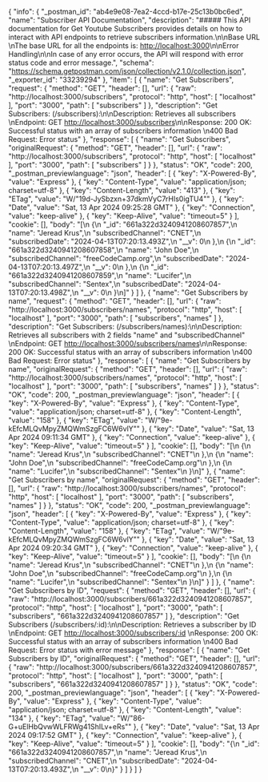 {
	"info": {
		"_postman_id": "ab4e9e08-7ea2-4ccd-b17e-25c13b0bc6ed",
		"name": "Subscriber API Documentation",
		"description": "##### This API documentation for Get Youtube Subscribers provides details on how to interact with API endpoints to retrieve subscribers information.\n\nBase URL  \nThe base URL for all the endpoints is: [http://localhost:3000](http://localhost:3000)\n\nError Handling\n\nIn case of any error occurs, the API will respond with error status code and error message.",
		"schema": "https://schema.getpostman.com/json/collection/v2.1.0/collection.json",
		"_exporter_id": "33239294"
	},
	"item": [
		{
			"name": "Get Subscribers",
			"request": {
				"method": "GET",
				"header": [],
				"url": {
					"raw": "http://localhost:3000/subscribers",
					"protocol": "http",
					"host": [
						"localhost"
					],
					"port": "3000",
					"path": [
						"subscribers"
					]
				},
				"description": "Get Subscribers: (/subscribers):\n\nDescription: Retrieves all subscribers  \nEndpoint: GET [http://localhost:3000/subscribers](http://localhost:3000/subscribers)\n\nResponse: 200 OK: Successful status with an array of subscribers information  \n400 Bad Request: Error status"
			},
			"response": [
				{
					"name": "Get Subscribers",
					"originalRequest": {
						"method": "GET",
						"header": [],
						"url": {
							"raw": "http://localhost:3000/subscribers",
							"protocol": "http",
							"host": [
								"localhost"
							],
							"port": "3000",
							"path": [
								"subscribers"
							]
						}
					},
					"status": "OK",
					"code": 200,
					"_postman_previewlanguage": "json",
					"header": [
						{
							"key": "X-Powered-By",
							"value": "Express"
						},
						{
							"key": "Content-Type",
							"value": "application/json; charset=utf-8"
						},
						{
							"key": "Content-Length",
							"value": "413"
						},
						{
							"key": "ETag",
							"value": "W/\"19d-JySbzxn+37dkmVyC7rHIs0igTU4\""
						},
						{
							"key": "Date",
							"value": "Sat, 13 Apr 2024 09:25:28 GMT"
						},
						{
							"key": "Connection",
							"value": "keep-alive"
						},
						{
							"key": "Keep-Alive",
							"value": "timeout=5"
						}
					],
					"cookie": [],
					"body": "[\n    {\n        \"_id\": \"661a322d3240941208607857\",\n        \"name\": \"Jeread Krus\",\n        \"subscribedChannel\": \"CNET\",\n        \"subscribedDate\": \"2024-04-13T07:20:13.493Z\",\n        \"__v\": 0\n    },\n    {\n        \"_id\": \"661a322d3240941208607858\",\n        \"name\": \"John Doe\",\n        \"subscribedChannel\": \"freeCodeCamp.org\",\n        \"subscribedDate\": \"2024-04-13T07:20:13.497Z\",\n        \"__v\": 0\n    },\n    {\n        \"_id\": \"661a322d3240941208607859\",\n        \"name\": \"Lucifer\",\n        \"subscribedChannel\": \"Sentex\",\n        \"subscribedDate\": \"2024-04-13T07:20:13.498Z\",\n        \"__v\": 0\n    }\n]"
				}
			]
		},
		{
			"name": "Get Subscribers by name",
			"request": {
				"method": "GET",
				"header": [],
				"url": {
					"raw": "http://localhost:3000/subscribers/names",
					"protocol": "http",
					"host": [
						"localhost"
					],
					"port": "3000",
					"path": [
						"subscribers",
						"names"
					]
				},
				"description": "Get Subscribers: (/subscribers/names):\n\nDescription: Retrieves all subscribers with 2 fields \"name\" and \"subscribedChannel\"  \nEndpoint: GET [http://localhost:3000/subscribers/names](http://localhost:3000/subscribers)\n\nResponse: 200 OK: Successful status with an array of subscribers information  \n400 Bad Request: Error status"
			},
			"response": [
				{
					"name": "Get Subscribers by name",
					"originalRequest": {
						"method": "GET",
						"header": [],
						"url": {
							"raw": "http://localhost:3000/subscribers/names",
							"protocol": "http",
							"host": [
								"localhost"
							],
							"port": "3000",
							"path": [
								"subscribers",
								"names"
							]
						}
					},
					"status": "OK",
					"code": 200,
					"_postman_previewlanguage": "json",
					"header": [
						{
							"key": "X-Powered-By",
							"value": "Express"
						},
						{
							"key": "Content-Type",
							"value": "application/json; charset=utf-8"
						},
						{
							"key": "Content-Length",
							"value": "158"
						},
						{
							"key": "ETag",
							"value": "W/\"9e-kEfcMLQvMpyZMQWmSzgFC6W6vlY\""
						},
						{
							"key": "Date",
							"value": "Sat, 13 Apr 2024 09:11:34 GMT"
						},
						{
							"key": "Connection",
							"value": "keep-alive"
						},
						{
							"key": "Keep-Alive",
							"value": "timeout=5"
						}
					],
					"cookie": [],
					"body": "[\n    {\n        \"name\": \"Jeread Krus\",\n        \"subscribedChannel\": \"CNET\"\n    },\n    {\n        \"name\": \"John Doe\",\n        \"subscribedChannel\": \"freeCodeCamp.org\"\n    },\n    {\n        \"name\": \"Lucifer\",\n        \"subscribedChannel\": \"Sentex\"\n    }\n]"
				},
				{
					"name": "Get Subscribers by name",
					"originalRequest": {
						"method": "GET",
						"header": [],
						"url": {
							"raw": "http://localhost:3000/subscribers/names",
							"protocol": "http",
							"host": [
								"localhost"
							],
							"port": "3000",
							"path": [
								"subscribers",
								"names"
							]
						}
					},
					"status": "OK",
					"code": 200,
					"_postman_previewlanguage": "json",
					"header": [
						{
							"key": "X-Powered-By",
							"value": "Express"
						},
						{
							"key": "Content-Type",
							"value": "application/json; charset=utf-8"
						},
						{
							"key": "Content-Length",
							"value": "158"
						},
						{
							"key": "ETag",
							"value": "W/\"9e-kEfcMLQvMpyZMQWmSzgFC6W6vlY\""
						},
						{
							"key": "Date",
							"value": "Sat, 13 Apr 2024 09:20:34 GMT"
						},
						{
							"key": "Connection",
							"value": "keep-alive"
						},
						{
							"key": "Keep-Alive",
							"value": "timeout=5"
						}
					],
					"cookie": [],
					"body": "[\n    {\n        \"name\": \"Jeread Krus\",\n        \"subscribedChannel\": \"CNET\"\n    },\n    {\n        \"name\": \"John Doe\",\n        \"subscribedChannel\": \"freeCodeCamp.org\"\n    },\n    {\n        \"name\": \"Lucifer\",\n        \"subscribedChannel\": \"Sentex\"\n    }\n]"
				}
			]
		},
		{
			"name": "Get Subscribers by ID",
			"request": {
				"method": "GET",
				"header": [],
				"url": {
					"raw": "http://localhost:3000/subscribers/661a322d3240941208607857",
					"protocol": "http",
					"host": [
						"localhost"
					],
					"port": "3000",
					"path": [
						"subscribers",
						"661a322d3240941208607857"
					]
				},
				"description": "Get Subscribers (/subscribers/:id):\n\nDescription: Retrieves a subscriber by ID  \nEndpoint: GET [http://localhost:3000/subscribers/:id](http://localhost:3000/subscribers)  \nResponse: 200 OK: Successful status with an array of subscribers information  \n400 Bad Request: Error status with error message"
			},
			"response": [
				{
					"name": "Get Subscribers by ID",
					"originalRequest": {
						"method": "GET",
						"header": [],
						"url": {
							"raw": "http://localhost:3000/subscribers/661a322d3240941208607857",
							"protocol": "http",
							"host": [
								"localhost"
							],
							"port": "3000",
							"path": [
								"subscribers",
								"661a322d3240941208607857"
							]
						}
					},
					"status": "OK",
					"code": 200,
					"_postman_previewlanguage": "json",
					"header": [
						{
							"key": "X-Powered-By",
							"value": "Express"
						},
						{
							"key": "Content-Type",
							"value": "application/json; charset=utf-8"
						},
						{
							"key": "Content-Length",
							"value": "134"
						},
						{
							"key": "ETag",
							"value": "W/\"86-G+uElHbQvwWLFRWg41ShILv+eRs\""
						},
						{
							"key": "Date",
							"value": "Sat, 13 Apr 2024 09:17:52 GMT"
						},
						{
							"key": "Connection",
							"value": "keep-alive"
						},
						{
							"key": "Keep-Alive",
							"value": "timeout=5"
						}
					],
					"cookie": [],
					"body": "{\n    \"_id\": \"661a322d3240941208607857\",\n    \"name\": \"Jeread Krus\",\n    \"subscribedChannel\": \"CNET\",\n    \"subscribedDate\": \"2024-04-13T07:20:13.493Z\",\n    \"__v\": 0\n}"
				}
			]
		}
	]
}